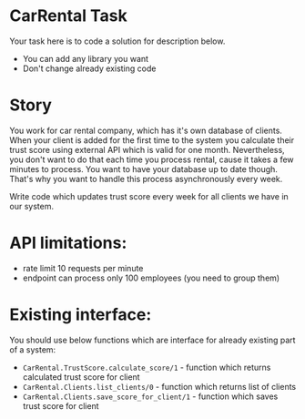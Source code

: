 # CarRental Task

Your task here is to code a solution for description below.

- You can add any library you want
- Don't change already existing code

# Story

You work for car rental company, which has it's own database of clients. When your client is added for the first time to the system you calculate their trust score using external API which is valid for one month. Nevertheless, you don't want to do that each time you process rental, cause it takes a few minutes to process. You want to have your database up to date though. That's why you want to handle this process asynchronously every week.

Write code which updates trust score every week for all clients we have in our system.

# API limitations:

- rate limit 10 requests per minute
- endpoint can process only 100 employees (you need to group them)

# Existing interface:

You should use below functions which are interface for already existing part of a system:

- `CarRental.TrustScore.calculate_score/1` - function which returns calculated trust score for client
- `CarRental.Clients.list_clients/0` - function which returns list of clients
- `CarRental.Clients.save_score_for_client/1` - function which saves trust score for client

